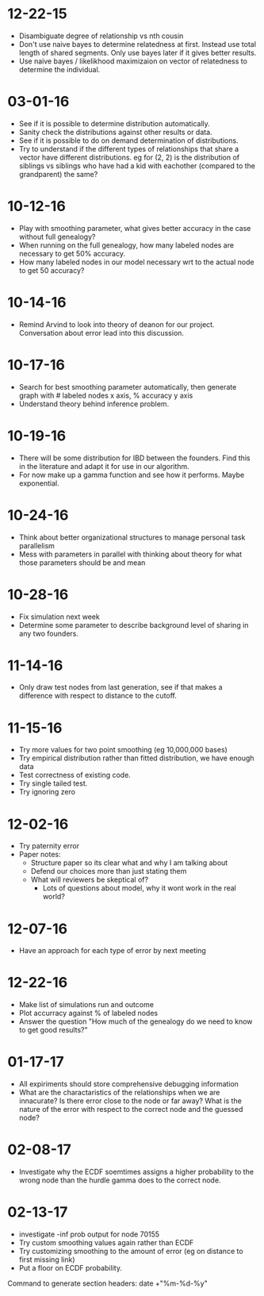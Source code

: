 12-22-15
========
* Disambiguate degree of relationship vs nth cousin
* Don't use naive bayes to determine relatedness at first. Instead use total length of shared segments. Only use bayes later if it gives better results.
* Use naive bayes / likelikhood maximizaion on vector of relatedness to determine the individual.

03-01-16
========

* See if it is possible to determine distribution automatically.
* Sanity check the distributions against other results or data.
* See if it is possible to do on demand determination of distributions.
* Try to understand if the different types of relationships that share a vector have different distributions. eg for (2, 2) is the distribution of siblings vs siblings who have had a kid with eachother (compared to the grandparent) the same?

10-12-16
========

* Play with smoothing parameter, what gives better accuracy in the case without full genealogy?
* When running on the full genealogy, how many labeled nodes are necessary to get 50% accuracy.
* How many labeled nodes in our model necessary wrt to the actual node to get 50 accuracy?

10-14-16
========

* Remind Arvind to look into theory of deanon for our project. Conversation about error lead into this discussion.

10-17-16
========

* Search for best smoothing parameter automatically, then generate graph with # labeled nodes x axis, % accuracy y axis
* Understand theory behind inference problem.

10-19-16
========

* There will be some distribution for IBD between the founders. Find this in the literature and adapt it for use in our algorithm.
* For now make up a gamma function and see how it performs. Maybe exponential.

10-24-16
========

* Think about better organizational structures to manage personal task parallelism
* Mess with parameters in parallel with thinking about theory for what those parameters should be and mean

10-28-16
=========

* Fix simulation next week
* Determine some parameter to describe background level of sharing in any two founders.

11-14-16
========

* Only draw test nodes from last generation, see if that makes a difference with respect to distance to the cutoff.

11-15-16
========

* Try more values for two point smoothing (eg 10,000,000 bases)
* Try empirical distribution rather than fitted distribution, we have enough data
* Test correctness of existing code.
* Try single tailed test.
* Try ignoring zero

12-02-16
========

* Try paternity error
* Paper notes:
     * Structure paper so its clear what and why I am talking about
     * Defend our choices more than just stating them
     * What will reviewers be skeptical of?
         * Lots of questions about model, why it wont work in the real world?
         
12-07-16
=========

* Have an approach for each type of error by next meeting

12-22-16
========

* Make list of simulations run and outcome
* Plot accurracy against % of labeled nodes
* Answer the question "How much of the genealogy do we need to know to get good results?"

01-17-17
========

* All expiriments should store comprehensive debugging information
* What are the charactaristics of the relationships when we are innacurate? Is there error close to the node or far away? What is the nature of the error with respect to the correct node and the guessed node?

02-08-17
========

* Investigate why the ECDF soemtimes assigns a higher probability to the wrong node than the hurdle gamma does to the correct node.

02-13-17
========

* investigate -inf prob output for node 70155
* Try custom smoothing values again rather than ECDF
* Try customizing smoothing to the amount of error (eg on distance to first missing link)
* Put a floor on ECDF probability.


Command to generate section headers:
date +"%m-%d-%y"
